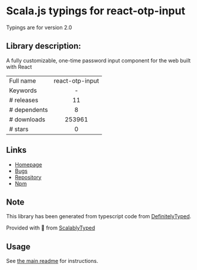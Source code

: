 
# Scala.js typings for react-otp-input

Typings are for version 2.0

## Library description:
A fully customizable, one-time password input component for the web built with React

|                    |                 |
| ------------------ | :-------------: |
| Full name          | react-otp-input |
| Keywords           | - |
| # releases         | 11 |
| # dependents       | 8 |
| # downloads        | 253961 |
| # stars            | 0 |

## Links
- [Homepage](https://devfolioco.github.io/react-otp-input)
- [Bugs](https://github.com/devfolioco/react-otp-input/issues)
- [Repository](https://github.com/devfolioco/react-otp-input)
- [Npm](https://www.npmjs.com/package/react-otp-input)
    


## Note
This library has been generated from typescript code from [DefinitelyTyped](https://definitelytyped.org).

Provided with :purple_heart: from [ScalablyTyped](https://github.com/oyvindberg/ScalablyTyped)

## Usage
See [the main readme](../../readme.md) for instructions.


